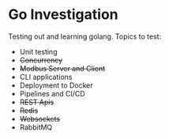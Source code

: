 # Go Investigation

Testing out and learning golang. Topics to test:
- Unit testing
- ~~Concurrency~~
- ~~Modbus Server and Client~~
- CLI applications
- Deployment to Docker
- Pipelines and CI/CD
- ~~REST Apis~~
- ~~Redis~~
- ~~Websockets~~
- RabbitMQ
